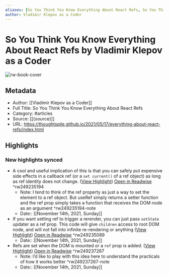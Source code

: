 ```yaml
---
aliases: [So You Think You Know Everything About React Refs, So You Think You Know Everything About React Refs]
author: Vladimir Klepov as a Coder
---
```

# So You Think You Know Everything About React Refs by Vladimir Klepov as a Coder

![rw-book-cover](https://readwise-assets.s3.amazonaws.com/static/images/article3.5c705a01b476.png)

## Metadata
- Author: [[Vladimir Klepov as a Coder]]
- Full Title: So You Think You Know Everything About React Refs
- Category: #articles
- Source: [[{source}]]
- URL: https://thoughtspile.github.io/2021/05/17/everything-about-react-refs/index.html

## Highlights
### New highlights synced
- A cool and useful implication of this is that you can safely put expensive side effects in a callback ref (or a `set current()` of a ref object) as long as ref identity does not change. ([View Highlight](https://read.readwise.io/read/01fmg02g54377jxsj158szpxhd)) [Open in Readwise](https://readwise.io/open/249235194) ^rw249235194
    - Note: I tend to think of the ref property as just a way to set the element to a ref object. But useRef simply returns a setter function and the ref prop simply takes a function that receives the DOM node as an argument ^rw249235194-note
    - Date:: [[November 14th, 2021, Sunday]]
- If you want setting ref to trigger a rerender, you can just pass `setState` updater as a ref prop. This code will give `children` access to root DOM node, and will not fall into infinite re-rendering or anything ([View Highlight](https://read.readwise.io/read/01fmg02159q5m14ypqk7q6qe6m)) [Open in Readwise](https://readwise.io/open/249235089) ^rw249235089
    - Date:: [[November 14th, 2021, Sunday]]
- Refs are set when the DOM is mounted or a `ref` prop is added. ([View Highlight](https://read.readwise.io/read/01fmg0adrhk54z8mhjkehbyx9h)) [Open in Readwise](https://readwise.io/open/249237267) ^rw249237267
    - Note: I’d like to play with this idea here to understand the practicals of how it works better ^rw249237267-note
    - Date:: [[November 14th, 2021, Sunday]]
